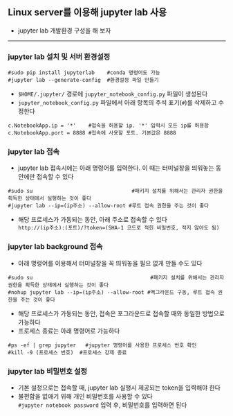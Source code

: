 ## Linux server를 이용해 jupyter lab 사용
* jupyter lab 개발환경 구성을 해 보자
---

### jupyter lab 설치 및 서버 환경설정

```{.linux}
#sudo pip install jupyterlab    #conda 명령어도 가능
#jupyter lab --generate-config  #환경설정 파일 만들기
```

* `$HOME/.jupyter/` 경로에 `jupyter_notebook_config.py` 파일이 생성된다
* `jupyter_notebook_config.py` 파일에서 아래 항목의 주석 표기(`#`)를 삭제하고 수정한다

```{.linux}
c.NotebookApp.ip = '*'    #접속을 허용할 ip. '*' 입력시 모든 ip를 허용함
c.NotebookApp.port = 8888 #접속에 사용할 포트. 기본값은 8888
```

### jupyter lab 접속
* jupyter lab 접속시에는 아래 명령어를 입력한다. 이 때는 터미널창을 띄워놓는 동안에만 접속할 수 있다

```{.linux}
#sudo su                                #패키지 설치를 위해서는 관리자 권한을 획득한 상태에서 실행하는 것이 좋다
#jupyter lab --ip=(ip주소) --allow-root #루트 접속 권한을 주는 것이 좋다
```

* 해당 프로세스가 가동되는 동안, 아래 주소로 접속할 수 있다<br>
`http://(ip주소):(포트)/?token=(SHA-1 코드로 적힌 비밀번호, 적지 않아도 됨)`


### jupyter lab background 접속
* 아래 명령어를 이용해서 터미널창을 꼭 띄워놓을 필요 없게 만들 수도 있다

```{.linux}
#sudo su                                      #패키지 설치를 위해서는 관리자 권한을 획득한 상태에서 실행하는 것이 좋다
#nohup jupyter lab --ip=(ip주소) --allow-root #백그라운드 구동, 루트 접속 권한을 주는 것이 좋다
```

* 해당 프로세스가 가동되는 동안, 접속은 포그라운드로 접속할 때와 동일한 방법으로 가능하다
* 프로세스 종료는 아래 명령어로 가능하다

```{.linux}
#ps -ef | grep jupyter   #jupyter 명령어를 사용한 프로세스 번호 확인
#kill -9 (프로세스 번호)  #프로세스 강제 종료
```

### jupyter lab 비밀번호 설정
* 기본 설정으로는 접속할 때, jupyter lab 실행시 제공되는 token을 입력해야 한다
* 불편함을 없애기 위해 개인 비밀번호를 사용할 수 있다<br>
`#jupyter notebook password` 입력 후, 비밀번호를 입력하면 된다
